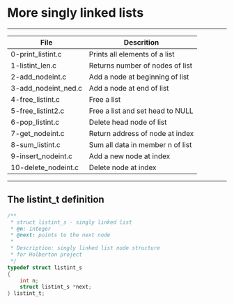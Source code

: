 # More singly linked lists
---
File|Descrition
---|---
0-print\_listint.c|Prints all elements of a list
1-listint\_len.c|Returns number of nodes of list
2-add\_nodeint.c|Add a node at beginning of list
3-add\_nodeint\_ned.c|Add a node at end of list
4-free\_listint.c|Free a list
5-free\_listint2.c|Free a list and set head to NULL
6-pop\_listint.c|Delete head node of list
7-get\_nodeint.c|Return address of node at index
8-sum\_listint.c|Sum all data in member n of list
9-insert\_nodeint.c|Add a new node at index
10-delete\_nodeint.c|Delete node at index
---
## The listint\_t definition
```c
/**
 * struct listint_s - singly linked list
 * @n: integer
 * @next: points to the next node
 *
 * Description: singly linked list node structure
 * for Holberton project
 */
typedef struct listint_s
{
    int n;
    struct listint_s *next;
} listint_t;
```
